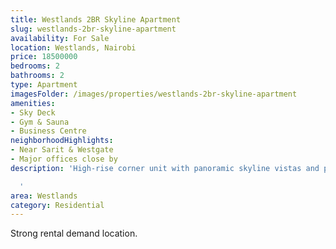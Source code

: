 ```yaml
---
title: Westlands 2BR Skyline Apartment
slug: westlands-2br-skyline-apartment
availability: For Sale
location: Westlands, Nairobi
price: 18500000
bedrooms: 2
bathrooms: 2
type: Apartment
imagesFolder: /images/properties/westlands-2br-skyline-apartment
amenities:
- Sky Deck
- Gym & Sauna
- Business Centre
neighborhoodHighlights:
- Near Sarit & Westgate
- Major offices close by
description: 'High-rise corner unit with panoramic skyline vistas and premium amenities.

  '
area: Westlands
category: Residential
---
```


Strong rental demand location.
